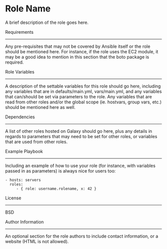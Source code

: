 # Role Name

A brief description of the role goes here.

Requirements

---

Any pre-requisites that may not be covered by Ansible itself or the role should be mentioned here. For instance, if the role uses the EC2 module, it may be a good idea to mention in this section that the boto package is required.

Role Variables

---

A description of the settable variables for this role should go here, including any variables that are in defaults/main.yml, vars/main.yml, and any variables that can/should be set via parameters to the role. Any variables that are read from other roles and/or the global scope (ie. hostvars, group vars, etc.) should be mentioned here as well.

Dependencies

---

A list of other roles hosted on Galaxy should go here, plus any details in regards to parameters that may need to be set for other roles, or variables that are used from other roles.

Example Playbook

---

Including an example of how to use your role (for instance, with variables passed in as parameters) is always nice for users too:

    - hosts: servers
      roles:
         - { role: username.rolename, x: 42 }

License

---

BSD

Author Information

---

An optional section for the role authors to include contact information, or a website (HTML is not allowed).
